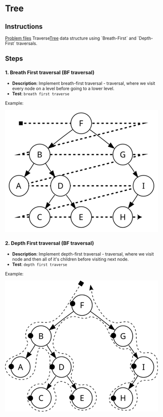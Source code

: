 # Tree

## Instructions

[Problem files](.) Traverse[Tree](https://en.wikipedia.org/wiki/Tree_(data_structure)) data structure using `Breath-First` and
`Depth-First` traversals.

## Steps

### 1. Breath First traversal (BF traversal)

* **Description**: Implement breath-first traversal - traversal, where we visit every node on a level before going to a lower
  level.
* **Test**: `breath first traverse`

Example:

<img src="./misc/breadth_first_traversal.svg">

### 2. Depth First traversal (BF traversal)

* **Description**: Implement depth-first traversal - traversal, where we visit node and then all of it's children before visiting next
  node.
* **Test**: `depth first traverse`

Example:

<img src="./misc/depth_first_traversal.svg">
